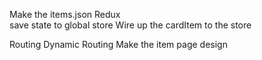 Make the items.json
Redux  
 save state to global store
Wire up the cardItem to the store

Routing
Dynamic Routing
Make the item page design
